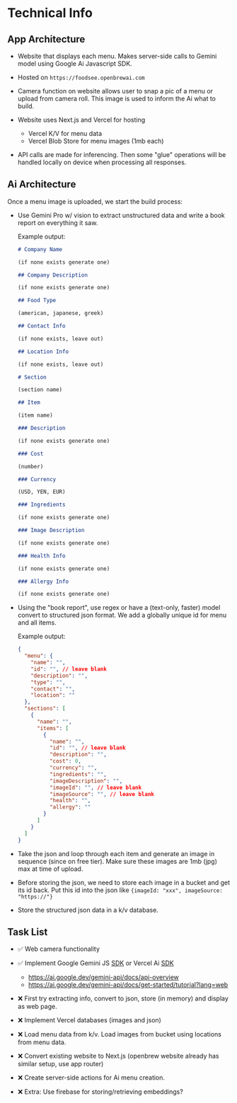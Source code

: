 # Technical Info

## App Architecture

- Website that displays each menu. Makes server-side calls to Gemini model using Google Ai Javascript SDK.

- Hosted on `https://foodsee.openbrewai.com`

- Camera function on website allows user to snap a pic of a menu or upload from camera roll. This image is used to inform the Ai what to build.

- Website uses Next.js and Vercel for hosting

  - Vercel K/V for menu data
  - Vercel Blob Store for menu images (1mb each)

- API calls are made for inferencing. Then some "glue" operations will be handled locally on device when processing all responses.

## Ai Architecture

Once a menu image is uploaded, we start the build process:

- Use Gemini Pro w/ vision to extract unstructured data and write a book report on everything it saw.

  Example output:

  ```markdown
  # Company Name

  (if none exists generate one)

  ## Company Description

  (if none exists generate one)

  ## Food Type

  (american, japanese, greek)

  ## Contact Info

  (if none exists, leave out)

  ## Location Info

  (if none exists, leave out)

  # Section

  (section name)

  ## Item

  (item name)

  ### Description

  (if none exists generate one)

  ### Cost

  (number)

  ### Currency

  (USD, YEN, EUR)

  ### Ingredients

  (if none exists generate one)

  ### Image Description

  (if none exists generate one)

  ### Health Info

  (if none exists generate one)

  ### Allergy Info

  (if none exists generate one)
  ```

- Using the "book report", use regex or have a (text-only, faster) model convert to structured json format. We add a globally unique id for menu and all items.

  Example output:

  ```json
  {
    "menu": {
      "name": "",
      "id": "", // leave blank
      "description": "",
      "type": "",
      "contact": "",
      "location": ""
    },
    "sections": [
      {
        "name": "",
        "items": [
          {
            "name": "",
            "id": "", // leave blank
            "description": "",
            "cost": 0,
            "currency": "",
            "ingredients": "",
            "imageDescription": "",
            "imageId": "", // leave blank
            "imageSource": "", // leave blank
            "health": "",
            "allergy": ""
          }
        ]
      }
    ]
  }
  ```

- Take the json and loop through each item and generate an image in sequence (since on free tier). Make sure these images are 1mb (jpg) max at time of upload.

- Before storing the json, we need to store each image in a bucket and get its id back. Put this id into the json like `{imageId: "xxx", imageSource: "https://"}`

- Store the structured json data in a k/v database.

## Task List

- ✅ Web camera functionality

- ✅ Implement Google Gemini JS [SDK](https://github.com/google-gemini/generative-ai-js) or Vercel Ai [SDK](https://sdk.vercel.ai/docs/introduction)

  - https://ai.google.dev/gemini-api/docs/api-overview
  - https://ai.google.dev/gemini-api/docs/get-started/tutorial?lang=web

- ❌ First try extracting info, convert to json, store (in memory) and display as web page.

- ❌ Implement Vercel databases (images and json)

- ❌ Load menu data from k/v. Load images from bucket using locations from menu data.

- ❌ Convert existing website to Next.js (openbrew website already has similar setup, use app router)

- ❌ Create server-side actions for Ai menu creation.

- ❌ Extra: Use firebase for storing/retrieving embeddings?
